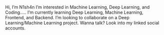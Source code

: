 Hi, I’m N1sh4n
I’m interested in Machine Learning, Deep Learning, and Coding..... 
I’m currently learning Deep Learning, Machine Learning, Frontend, and Backend. 
I’m looking to collaborate on a Deep Learning/Machine Learning project. 
Wanna talk? Look into my linked social accounts.
